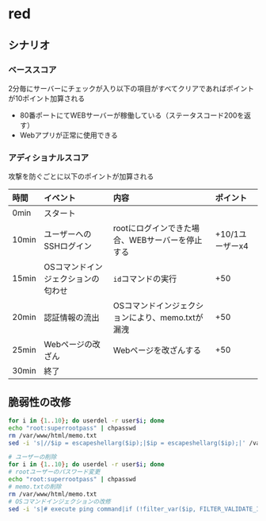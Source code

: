 # red

## シナリオ
### ベーススコア
2分毎にサーバーにチェックが入り以下の項目がすべてクリアであればポイントが10ポイント加算される
- 80番ポートにてWEBサーバーが稼働している（ステータスコード200を返す）
- Webアプリが正常に使用できる

### アディショナルスコア
攻撃を防ぐごとに以下のポイントが加算される

|時間|イベント|内容|ポイント|
|:--|:--|:--|:--|
|0min|スタート|||
|10min|ユーザーへのSSHログイン|rootにログインできた場合、WEBサーバーを停止する|+10/1ユーザーx4|
|15min|OSコマンドインジェクションの匂わせ|`id`コマンドの実行|+50|
|20min|認証情報の流出|OSコマンドインジェクションにより、memo.txtが漏洩|+50|
|25min|Webページの改ざん|Webページを改ざんする|+50|
|30min|終了|||

## 脆弱性の改修

```bash
for i in {1..10}; do userdel -r user$i; done
echo "root:superrootpass" | chpasswd
rm /var/www/html/memo.txt
sed -i 's|//$ip = escapeshellarg($ip);|$ip = escapeshellarg($ip);|' /var/www/html/index.php && apachectl restart
```

```bash
# ユーザーの削除
for i in {1..10}; do userdel -r user$i; done
# rootユーザーのパスワード変更
echo "root:superrootpass" | chpasswd
# memo.txtの削除
rm /var/www/html/memo.txt
# OSコマンドインジェクションの改修
sed -i 's|# execute ping command|if (!filter_var($ip, FILTER_VALIDATE_IP)) { echo "<p>Invalid IP</p>"; exit; }|' /var/www/html/index.php && apachectl restart
```

